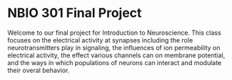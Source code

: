 # NBIO 301 Final Project

Welcome to our final project for Introduction to Neuroscience. This class 
focuses on the electrical activity at synapses including the role
neurotransmitters play in signaling, the influences of ion permeability on
electrical activity, the effect various channels can on membrane potential, 
and the ways in which populations of neurons can interact and modulate their
overal behavior.
